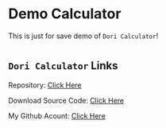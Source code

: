 # Demo Calculator
This is just for save demo of `Dori Calculator`!

#
## `Dori Calculator` Links

Repository: [Click Here](https://github.com/dori-dev/advanced-calculator)

Download Source Code: [Click Here](https://github.com/dori-dev/advanced-calculator/archive/refs/heads/main.zip)

My Github Acount: [Click Here](https://github.com/dori-dev/)
